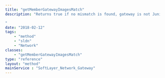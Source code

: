 ```yaml
---
title: "getMemberGatewayImagesMatch"
description: "Returns true if no mismatch is found, gateway is not Juniper vSRX or SA gateway 

"
date: "2018-02-12"
tags:
    - "method"
    - "sldn"
    - "Network"
classes:
    - "getMemberGatewayImagesMatch"
type: "reference"
layout: "method"
mainService : "SoftLayer_Network_Gateway"
---
```

